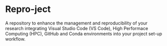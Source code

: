 # Repro-ject
A repository to enhance the management and reproducibility of your research integrating Visual Studio Code (VS Code), High Performace Computing (HPC), GitHub and Conda environments into your project set-up workflow.

